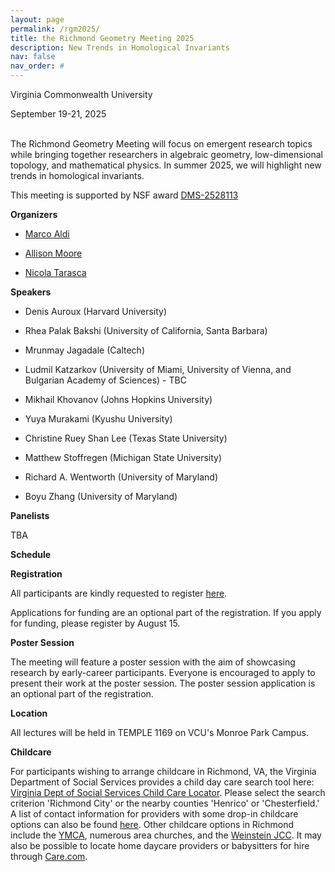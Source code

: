 ```yaml
---
layout: page
permalink: /rgm2025/
title: the Richmond Geometry Meeting 2025
description: New Trends in Homological Invariants
nav: false
nav_order: #
---
```


Virginia Commonwealth University

September 19-21, 2025

<br/>
The Richmond Geometry Meeting will focus on emergent research topics while bringing together researchers in algebraic geometry, low-dimensional topology, and mathematical physics. In summer 2025, we will highlight new trends in homological invariants.

This meeting is supported by NSF award <a href='https://www.nsf.gov/awardsearch/showAward?AWD_ID=2528113'>DMS-2528113</a>

<b>Organizers</b>

- <a href='https://math.vcu.edu/directory/aldi.html'>Marco Aldi</a>

- <a href='https://math.vcu.edu/directory/moore.html'>Allison Moore</a>

- <a href='https://nicolatarasca.github.io'>Nicola Tarasca</a>

<b>Speakers</b>

- Denis Auroux (Harvard University)

- Rhea Palak Bakshi (University of California, Santa Barbara)

- Mrunmay Jagadale (Caltech)

- Ludmil Katzarkov (University of Miami, University of Vienna, and Bulgarian Academy of Sciences) - TBC

- Mikhail Khovanov (Johns Hopkins University)

- Yuya Murakami (Kyushu University)

- Christine Ruey Shan Lee (Texas State University)

- Matthew Stoffregen (Michigan State University)

- Richard A. Wentworth (University of Maryland)

- Boyu Zhang (University of Maryland)

<b>Panelists</b>

TBA

<b>Schedule</b>

<div class="embeddable_schedule" shortname="RVAGeometry2025" daterange="all"></div>
<script src="https://researchseminars.org/embed_seminars.js" onload="seminarEmbedder.initialize({'addCSS': true});"></script>

<b>Registration</b>

All participants are kindly requested to register <a href='https://docs.google.com/forms/d/e/1FAIpQLSfxnSOFjm4LaVP9LIqtT8f_WkQBjUv9NUdvZtHuqF4pmm66aw/viewform?usp=dialog'>here</a>.

Applications for funding are an optional part of the registration. If you apply for funding, please register by August 15.

<b>Poster Session</b>

The meeting will feature a poster session with the aim of showcasing research by early-career participants.
Everyone is encouraged to apply to present their work at the poster session. The poster session application is an optional part of the registration.

<b>Location</b>

All lectures will be held in TEMPLE 1169 on VCU's Monroe Park Campus.

<b>Childcare</b>

For participants wishing to arrange childcare in Richmond, VA, the Virginia Department of Social Services provides a child day care search tool here:
<a href='https://www.dss.virginia.gov/facility/search/cc2.cgi'>Virginia Dept of Social Services Child Care Locator</a>.
Please select the search criterion 'Richmond City' or the nearby counties 'Henrico' or 'Chesterfield.' A list of contact information for providers with some drop-in childcare options can also be found <a href='https://richmondmom.com/2017/03/05/drop-child-care-resources-richmond/'>here</a>. Other childcare options in Richmond include the <a href='https://www.ymcarichmond.org/programs/child-care'>YMCA</a>, numerous area churches, and the <a href='https://weinsteinjcc.org/explore-our-programs/babysitting/#'>Weinstein JCC</a>. It may also be possible to locate home daycare providers or babysitters for hire through <a href='https://www.care.com/day-care/richmond-va'>Care.com</a>.
